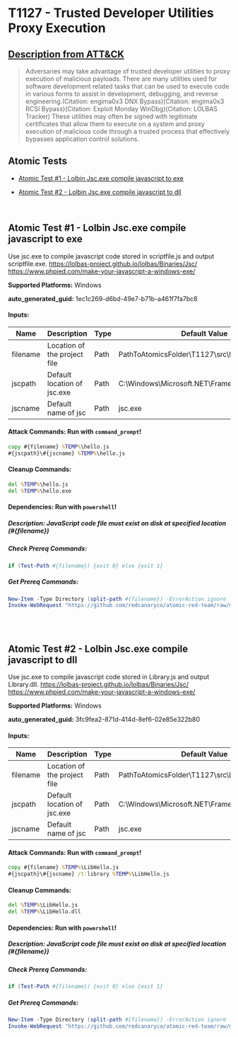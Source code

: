 # T1127 - Trusted Developer Utilities Proxy Execution
## [Description from ATT&CK](https://attack.mitre.org/techniques/T1127)
<blockquote>Adversaries may take advantage of trusted developer utilities to proxy execution of malicious payloads. There are many utilities used for software development related tasks that can be used to execute code in various forms to assist in development, debugging, and reverse engineering.(Citation: engima0x3 DNX Bypass)(Citation: engima0x3 RCSI Bypass)(Citation: Exploit Monday WinDbg)(Citation: LOLBAS Tracker) These utilities may often be signed with legitimate certificates that allow them to execute on a system and proxy execution of malicious code through a trusted process that effectively bypasses application control solutions.</blockquote>

## Atomic Tests

- [Atomic Test #1 - Lolbin Jsc.exe compile javascript to exe](#atomic-test-1---lolbin-jscexe-compile-javascript-to-exe)

- [Atomic Test #2 - Lolbin Jsc.exe compile javascript to dll](#atomic-test-2---lolbin-jscexe-compile-javascript-to-dll)


<br/>

## Atomic Test #1 - Lolbin Jsc.exe compile javascript to exe
Use jsc.exe to compile javascript code stored in scriptfile.js and output scriptfile.exe.
https://lolbas-project.github.io/lolbas/Binaries/Jsc/
https://www.phpied.com/make-your-javascript-a-windows-exe/

**Supported Platforms:** Windows


**auto_generated_guid:** 1ec1c269-d6bd-49e7-b71b-a461f7fa7bc8





#### Inputs:
| Name | Description | Type | Default Value |
|------|-------------|------|---------------|
| filename | Location of the project file | Path | PathToAtomicsFolder&#92;T1127&#92;src&#92;hello.js|
| jscpath | Default location of jsc.exe | Path | C:&#92;Windows&#92;Microsoft.NET&#92;Framework&#92;v4.0.30319|
| jscname | Default name of jsc | Path | jsc.exe|


#### Attack Commands: Run with `command_prompt`! 


```cmd
copy #{filename} %TEMP%\hello.js
#{jscpath}\#{jscname} %TEMP%\hello.js
```

#### Cleanup Commands:
```cmd
del %TEMP%\hello.js
del %TEMP%\hello.exe
```



#### Dependencies:  Run with `powershell`!
##### Description: JavaScript code file must exist on disk at specified location (#{filename})
##### Check Prereq Commands:
```powershell
if (Test-Path #{filename}) {exit 0} else {exit 1}
```
##### Get Prereq Commands:
```powershell
New-Item -Type Directory (split-path #{filename}) -ErrorAction ignore | Out-Null
Invoke-WebRequest "https://github.com/redcanaryco/atomic-red-team/raw/master/atomics/T1127/src/hello.js" -OutFile "#{filename}"
```




<br/>
<br/>

## Atomic Test #2 - Lolbin Jsc.exe compile javascript to dll
Use jsc.exe to compile javascript code stored in Library.js and output Library.dll.
https://lolbas-project.github.io/lolbas/Binaries/Jsc/
https://www.phpied.com/make-your-javascript-a-windows-exe/

**Supported Platforms:** Windows


**auto_generated_guid:** 3fc9fea2-871d-414d-8ef6-02e85e322b80





#### Inputs:
| Name | Description | Type | Default Value |
|------|-------------|------|---------------|
| filename | Location of the project file | Path | PathToAtomicsFolder&#92;T1127&#92;src&#92;LibHello.js|
| jscpath | Default location of jsc.exe | Path | C:&#92;Windows&#92;Microsoft.NET&#92;Framework&#92;v4.0.30319|
| jscname | Default name of jsc | Path | jsc.exe|


#### Attack Commands: Run with `command_prompt`! 


```cmd
copy #{filename} %TEMP%\LibHello.js
#{jscpath}\#{jscname} /t:library %TEMP%\LibHello.js
```

#### Cleanup Commands:
```cmd
del %TEMP%\LibHello.js
del %TEMP%\LibHello.dll
```



#### Dependencies:  Run with `powershell`!
##### Description: JavaScript code file must exist on disk at specified location (#{filename})
##### Check Prereq Commands:
```powershell
if (Test-Path #{filename}) {exit 0} else {exit 1}
```
##### Get Prereq Commands:
```powershell
New-Item -Type Directory (split-path #{filename}) -ErrorAction ignore | Out-Null
Invoke-WebRequest "https://github.com/redcanaryco/atomic-red-team/raw/master/atomics/T1127/src/LibHello.js" -OutFile "#{filename}"
```




<br/>
